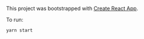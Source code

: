 This project was bootstrapped with [Create React App](https://github.com/facebookincubator/create-react-app).

To run:

```
yarn start
```
